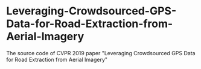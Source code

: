 # Leveraging-Crowdsourced-GPS-Data-for-Road-Extraction-from-Aerial-Imagery
The source code of CVPR 2019 paper "Leveraging Crowdsourced GPS Data for Road Extraction from Aerial Imagery"
